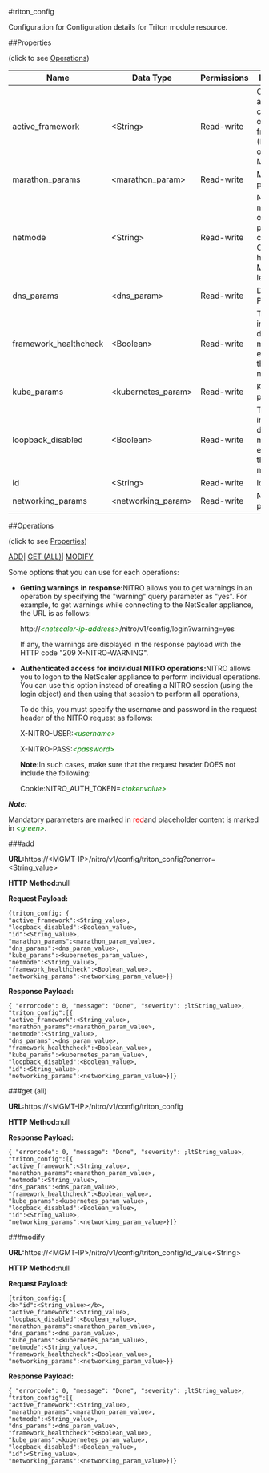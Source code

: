 #triton_config

Configuration for Configuration details for Triton module resource.


##Properties 
<span>(click to see [Operations](#opera))</span>


<table><thead><tr><th>Name</th><th>Data Type</th><th>Permissions</th><th>Description</th></tr></thead><tbody><tr><td>active_framework</td><td>&lt;String></td><td>Read-write</td><td>Currently active container orchestration framework (Kubernetes or Marathon).</td></tr><tr><td>marathon_params</td><td>&lt;marathon_param></td><td>Read-write</td><td>Marathon parameters.</td></tr><tr><td>netmode</td><td>&lt;String></td><td>Read-write</td><td>Network mode of the operation: IP per container or CPX per host.<br>Maximum length = 200</td></tr><tr><td>dns_params</td><td>&lt;dns_param></td><td>Read-write</td><td>DNS Parameters.</td></tr><tr><td>framework_healthcheck</td><td>&lt;Boolean></td><td>Read-write</td><td>This indicates default monitor is enabled on this app or not.</td></tr><tr><td>kube_params</td><td>&lt;kubernetes_param></td><td>Read-write</td><td>Kubernetes parameters.</td></tr><tr><td>loopback_disabled</td><td>&lt;Boolean></td><td>Read-write</td><td>This indicates default monitor is enabled on this app or not.</td></tr><tr><td>id</td><td>&lt;String></td><td>Read-write</td><td>Id.</td></tr><tr><td>networking_params</td><td>&lt;networking_param></td><td>Read-write</td><td>Networking parameters.</td></tr></tbody></table>
##Operations 
<span>(click to see [Properties](#prope))</span>


[ADD]()| [GET (ALL)](#get-)| [MODIFY](#m)


Some options that you can use for each operations:
<ul><li><p><b>Getting warnings in response:</b>NITRO allows you to get warnings in an operation by specifying the "warning" query parameter as "yes". For example, to get warnings while connecting to the NetScaler appliance, the URL is as follows:</p><p>http://<span style="color:green;font-style:italic;">&lt;netscaler-ip-address&gt;</span>/nitro/v1/config/login?warning=yes</p><p>If any, the warnings are displayed in the response payload with the HTTP code "209 X-NITRO-WARNING".</p></li><li><p><b>Authenticated access for individual NITRO operations:</b>NITRO allows you to logon to the NetScaler appliance to perform individual operations. You can use this option instead of creating a NITRO session (using the login object) and then using that session to perform all operations,</p><p>To do this, you must specify the username and password in the request header of the NITRO request as follows:</p><p>X-NITRO-USER:<span style="color:green;font-style:italic;">&lt;username&gt;</span></p><p>X-NITRO-PASS:<span style="color:green;font-style:italic;">&lt;password&gt;</span></p><p><b>Note:</b>In such cases, make sure that the request header DOES not include the following:</p><p>Cookie:NITRO_AUTH_TOKEN=<span style="color:green;font-style:italic;">&lt;tokenvalue&gt;</span></p></li></ul>



***Note:*** 
Mandatory parameters are marked in <span style="color:#FF0000;">red</span>and placeholder content is marked in <span style="color:green;font-style:italic">&lt;green&gt;</span>.

###add



<b>URL:</b>https://&lt;MGMT-IP&gt;/nitro/v1/config/triton_config?onerror=&lt;String_value&gt;
<b>HTTP Method:</b>null
<b>Request Payload: </b>```{triton_config: {"active_framework":<String_value>,"loopback_disabled":<Boolean_value>,"id":<String_value>,"marathon_params":<marathon_param_value>,"dns_params":<dns_param_value>,"kube_params":<kubernetes_param_value>,"netmode":<String_value>,"framework_healthcheck":<Boolean_value>,"networking_params":<networking_param_value>}}```
<b>Response Payload: </b>```{ "errorcode": 0, "message": "Done", "severity": ;ltString_value>, "triton_config":[{"active_framework":<String_value>,"marathon_params":<marathon_param_value>,"netmode":<String_value>,"dns_params":<dns_param_value>,"framework_healthcheck":<Boolean_value>,"kube_params":<kubernetes_param_value>,"loopback_disabled":<Boolean_value>,"id":<String_value>,"networking_params":<networking_param_value>}]}```



###get (all)



<b>URL:</b>https://&lt;MGMT-IP&gt;/nitro/v1/config/triton_config
<b>HTTP Method:</b>null
<b>Response Payload: </b>```{ "errorcode": 0, "message": "Done", "severity": ;ltString_value>, "triton_config":[{"active_framework":<String_value>,"marathon_params":<marathon_param_value>,"netmode":<String_value>,"dns_params":<dns_param_value>,"framework_healthcheck":<Boolean_value>,"kube_params":<kubernetes_param_value>,"loopback_disabled":<Boolean_value>,"id":<String_value>,"networking_params":<networking_param_value>}]}```



###modify



<b>URL:</b>https://&lt;MGMT-IP&gt;/nitro/v1/config/triton_config/id_value&lt;String&gt;
<b>HTTP Method:</b>null
<b>Request Payload: </b>```{triton_config:{<b>"id":<String_value></b>,"active_framework":<String_value>,"loopback_disabled":<Boolean_value>,"marathon_params":<marathon_param_value>,"dns_params":<dns_param_value>,"kube_params":<kubernetes_param_value>,"netmode":<String_value>,"framework_healthcheck":<Boolean_value>,"networking_params":<networking_param_value>}}```
<b>Response Payload: </b>```{ "errorcode": 0, "message": "Done", "severity": ;ltString_value>, "triton_config":[{"active_framework":<String_value>,"marathon_params":<marathon_param_value>,"netmode":<String_value>,"dns_params":<dns_param_value>,"framework_healthcheck":<Boolean_value>,"kube_params":<kubernetes_param_value>,"loopback_disabled":<Boolean_value>,"id":<String_value>,"networking_params":<networking_param_value>}]}```




